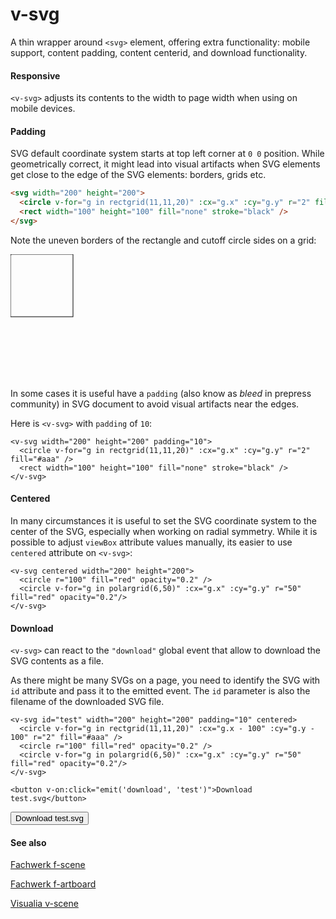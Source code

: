 # v-svg

A thin wrapper around `<svg>` element, offering extra functionality: mobile support, content padding, content centerid, and download functionality.

#### Responsive

`<v-svg>` adjusts its contents to the width to page width when using on mobile devices.

#### Padding

SVG default coordinate system starts at top left corner at `0 0` position. While geometrically correct, it might lead into visual artifacts when SVG elements get close to the edge of the SVG elements: borders, grids etc.

```md
<svg width="200" height="200">
  <circle v-for="g in rectgrid(11,11,20)" :cx="g.x" :cy="g.y" r="2" fill="#aaa" />
  <rect width="100" height="100" fill="none" stroke="black" />
</svg>
```

Note the uneven borders of the rectangle and cutoff circle sides on a grid:

<svg width="200" height="200">
  <circle v-for="g in rectgrid(11,11,20)" :cx="g.x" :cy="g.y" r="2" fill="#aaa" />
  <rect width="100" height="100" fill="none" stroke="black" />
</svg>

In some cases it is useful have a `padding` (also know as _bleed_ in prepress community) in SVG document to avoid visual artifacts near the edges.

Here is `<v-svg>` with `padding` of `10`:

```md{1}
<v-svg width="200" height="200" padding="10">
  <circle v-for="g in rectgrid(11,11,20)" :cx="g.x" :cy="g.y" r="2" fill="#aaa" />
  <rect width="100" height="100" fill="none" stroke="black" />
</v-svg>
```

<v-svg width="200" height="200" padding="10">
  <circle v-for="g in rectgrid(11,11,20)" :cx="g.x" :cy="g.y" r="2" fill="#aaa" />
  <rect width="100" height="100" fill="none" stroke="black" />
</v-svg>

#### Centered

In many circumstances it is useful to set the SVG coordinate system to the center of the SVG, especially when working on radial symmetry. While it is possible to adjust `viewBox` attribute values manually, its easier to use `centered` attribute on `<v-svg>`:

```md{1}
<v-svg centered width="200" height="200">
  <circle r="100" fill="red" opacity="0.2" />
  <circle v-for="g in polargrid(6,50)" :cx="g.x" :cy="g.y" r="50" fill="red" opacity="0.2"/>
</v-svg>
```

<v-svg centered width="200" height="200">
  <circle r="100" fill="red" opacity="0.2" />
  <circle v-for="g in polargrid(6,50)" :cx="g.x" :cy="g.y" r="50" fill="red" opacity="0.2"/>
</v-svg>

#### Download

`<v-svg>` can react to the `"download"` global event that allow to download the SVG contents as a file.

As there might be many SVGs on a page, you need to identify the SVG with `id` attribute and pass it to the emitted event. The `id` parameter is also the filename of the downloaded SVG file.

```md{1,7}
<v-svg id="test" width="200" height="200" padding="10" centered>
  <circle v-for="g in rectgrid(11,11,20)" :cx="g.x - 100" :cy="g.y - 100" r="2" fill="#aaa" />
  <circle r="100" fill="red" opacity="0.2" />
  <circle v-for="g in polargrid(6,50)" :cx="g.x" :cy="g.y" r="50" fill="red" opacity="0.2"/>
</v-svg>

<button v-on:click="emit('download', 'test')">Download test.svg</button>
```

<v-svg id="test" width="200" height="200" padding="10" centered>
  <circle v-for="g in rectgrid(11,11,20)" :cx="g.x - 100" :cy="g.y - 100" r="2" fill="#aaa" />
  <circle r="100" fill="red" opacity="0.2" />
  <circle v-for="g in polargrid(6,50)" :cx="g.x" :cy="g.y" r="50" fill="red" opacity="0.2"/>
</v-svg>

<button v-on:click="emit('download', 'test2')">Download test.svg</button>

#### See also

[Fachwerk f-scene](https://designstem.github.io/fachwerk/docs/#/f-scene)

[Fachwerk f-artboard](https://designstem.github.io/fachwerk/docs/#/f-artboard)

[Visualia v-scene](https://visualia.github.io/visualia_original/#graphics_scene)
